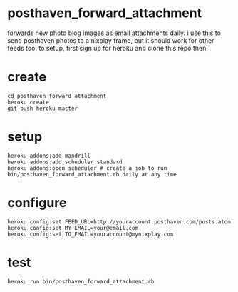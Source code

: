 posthaven_forward_attachment
============================

forwards new photo blog images as email attachments daily.  i use this to send posthaven photos to a nixplay frame, but it should work for other feeds too.  to setup, first sign up for heroku and clone this repo then:

# create
```
cd posthaven_forward_attachment
heroku create
git push heroku master
```

# setup
```
heroku addons:add mandrill
heroku addons:add scheduler:standard
heroku addons:open scheduler # create a job to run bin/posthaven_forward_attachment.rb daily at any time
```

# configure
```
heroku config:set FEED_URL=http://youraccount.posthaven.com/posts.atom
heroku config:set MY_EMAIL=your@email.com
heroku config:set TO_EMAIL=youraccount@mynixplay.com
```

# test
```
heroku run bin/posthaven_forward_attachment.rb
```